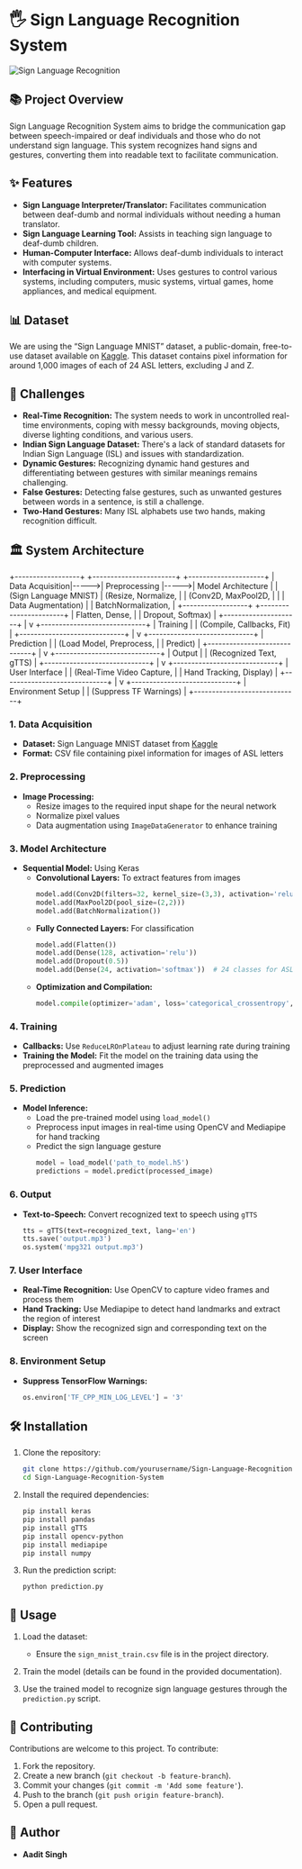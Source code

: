 # 🖐️ Sign Language Recognition System

![Sign Language Recognition](https://github.com/AaditSingh/Sign-Language-Recognition-System/blob/6bb7ed21b8499b042e8cebb9a16fc7a5d05fbb56/asl_sign.png)

## 📚 Project Overview

Sign Language Recognition System aims to bridge the communication gap between speech-impaired or deaf individuals and those who do not understand sign language. This system recognizes hand signs and gestures, converting them into readable text to facilitate communication.

## ✨ Features

- **Sign Language Interpreter/Translator:** Facilitates communication between deaf-dumb and normal individuals without needing a human translator.
- **Sign Language Learning Tool:** Assists in teaching sign language to deaf-dumb children.
- **Human-Computer Interface:** Allows deaf-dumb individuals to interact with computer systems.
- **Interfacing in Virtual Environment:** Uses gestures to control various systems, including computers, music systems, virtual games, home appliances, and medical equipment.

## 📊 Dataset

We are using the “Sign Language MNIST” dataset, a public-domain, free-to-use dataset available on [Kaggle](https://www.kaggle.com/datasets/datamunge/sign-language-mnist). This dataset contains pixel information for around 1,000 images of each of 24 ASL letters, excluding J and Z.

## 🚧 Challenges

- **Real-Time Recognition:** The system needs to work in uncontrolled real-time environments, coping with messy backgrounds, moving objects, diverse lighting conditions, and various users.
- **Indian Sign Language Dataset:** There's a lack of standard datasets for Indian Sign Language (ISL) and issues with standardization.
- **Dynamic Gestures:** Recognizing dynamic hand gestures and differentiating between gestures with similar meanings remains challenging.
- **False Gestures:** Detecting false gestures, such as unwanted gestures between words in a sentence, is still a challenge.
- **Two-Hand Gestures:** Many ISL alphabets use two hands, making recognition difficult.

## 🏛️ System Architecture

+------------------+       +-----------------------+       +---------------------+
|  Data Acquisition|----->|      Preprocessing     |----->|   Model Architecture |
| (Sign Language MNIST)   | (Resize, Normalize,    |       | (Conv2D, MaxPool2D,  |
|                          |  Data Augmentation)   |       |  BatchNormalization, |
+------------------+       +-----------------------+       |  Flatten, Dense,     |
                                                           |  Dropout, Softmax)   |
                                                           +---------------------+
                                                                    |
                                                                    v
                                                    +-----------------------------+
                                                    |          Training           |
                                                    | (Compile, Callbacks, Fit)   |
                                                    +-----------------------------+
                                                                    |
                                                                    v
                                                    +-----------------------------+
                                                    |         Prediction          |
                                                    | (Load Model, Preprocess,    |
                                                    |  Predict)                   |
                                                    +-----------------------------+
                                                                    |
                                                                    v
                                                    +-----------------------------+
                                                    |           Output            |
                                                    | (Recognized Text, gTTS)     |
                                                    +-----------------------------+
                                                                    |
                                                                    v
                                                    +-----------------------------+
                                                    |       User Interface        |
                                                    | (Real-Time Video Capture,   |
                                                    |  Hand Tracking, Display)    |
                                                    +-----------------------------+
                                                                    |
                                                                    v
                                                    +-----------------------------+
                                                    |      Environment Setup      |
                                                    | (Suppress TF Warnings)      |
                                                    +-----------------------------+


### 1. Data Acquisition
- **Dataset:** Sign Language MNIST dataset from [Kaggle](https://www.kaggle.com/datasets/datamunge/sign-language-mnist)
- **Format:** CSV file containing pixel information for images of ASL letters

### 2. Preprocessing
- **Image Processing:**
  - Resize images to the required input shape for the neural network
  - Normalize pixel values
  - Data augmentation using `ImageDataGenerator` to enhance training

### 3. Model Architecture
- **Sequential Model:** Using Keras
  - **Convolutional Layers:** To extract features from images
    ```python
    model.add(Conv2D(filters=32, kernel_size=(3,3), activation='relu', input_shape=(28,28,1)))
    model.add(MaxPool2D(pool_size=(2,2)))
    model.add(BatchNormalization())
    ```
  - **Fully Connected Layers:** For classification
    ```python
    model.add(Flatten())
    model.add(Dense(128, activation='relu'))
    model.add(Dropout(0.5))
    model.add(Dense(24, activation='softmax'))  # 24 classes for ASL letters
    ```
  - **Optimization and Compilation:**
    ```python
    model.compile(optimizer='adam', loss='categorical_crossentropy', metrics=['accuracy'])
    ```

### 4. Training
- **Callbacks:** Use `ReduceLROnPlateau` to adjust learning rate during training
- **Training the Model:** Fit the model on the training data using the preprocessed and augmented images

### 5. Prediction
- **Model Inference:**
  - Load the pre-trained model using `load_model()`
  - Preprocess input images in real-time using OpenCV and Mediapipe for hand tracking
  - Predict the sign language gesture
    ```python
    model = load_model('path_to_model.h5')
    predictions = model.predict(processed_image)
    ```

### 6. Output
- **Text-to-Speech:** Convert recognized text to speech using `gTTS`
  ```python
  tts = gTTS(text=recognized_text, lang='en')
  tts.save('output.mp3')
  os.system('mpg321 output.mp3')
  ```

### 7. User Interface
- **Real-Time Recognition:** Use OpenCV to capture video frames and process them
- **Hand Tracking:** Use Mediapipe to detect hand landmarks and extract the region of interest
- **Display:** Show the recognized sign and corresponding text on the screen

### 8. Environment Setup
- **Suppress TensorFlow Warnings:**
  ```python
  os.environ['TF_CPP_MIN_LOG_LEVEL'] = '3'
  ```

## 🛠️ Installation

1. Clone the repository:
   ```bash
   git clone https://github.com/yourusername/Sign-Language-Recognition-System.git
   cd Sign-Language-Recognition-System
   ```

2. Install the required dependencies:
   ```bash
   pip install keras
   pip install pandas
   pip install gTTS
   pip install opencv-python
   pip install mediapipe
   pip install numpy

   ```

3. Run the prediction script:
   ```bash
   python prediction.py
   ```

## 🚀 Usage

1. Load the dataset:
   - Ensure the `sign_mnist_train.csv` file is in the project directory.
   
2. Train the model (details can be found in the provided documentation).

3. Use the trained model to recognize sign language gestures through the `prediction.py` script.

## 🤝 Contributing

Contributions are welcome to this project. To contribute:

1. Fork the repository.
2. Create a new branch (`git checkout -b feature-branch`).
3. Commit your changes (`git commit -m 'Add some feature'`).
4. Push to the branch (`git push origin feature-branch`).
5. Open a pull request.

  ## 👤 Author
- **Aadit Singh**
